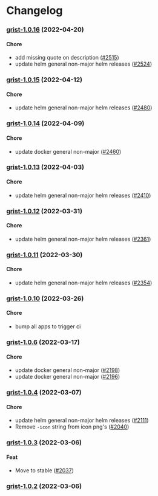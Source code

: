 # Changelog<br>


<a name="grist-1.0.16"></a>
### [grist-1.0.16](https://github.com/truecharts/apps/compare/grist-1.0.15...grist-1.0.16) (2022-04-20)

#### Chore

* add missing quote on description ([#2515](https://github.com/truecharts/apps/issues/2515))
* update helm general non-major helm releases ([#2524](https://github.com/truecharts/apps/issues/2524))



<a name="grist-1.0.15"></a>
### [grist-1.0.15](https://github.com/truecharts/apps/compare/grist-1.0.14...grist-1.0.15) (2022-04-12)

#### Chore

* update helm general non-major helm releases ([#2480](https://github.com/truecharts/apps/issues/2480))



<a name="grist-1.0.14"></a>
### [grist-1.0.14](https://github.com/truecharts/apps/compare/grist-1.0.13...grist-1.0.14) (2022-04-09)

#### Chore

* update docker general non-major ([#2460](https://github.com/truecharts/apps/issues/2460))



<a name="grist-1.0.13"></a>
### [grist-1.0.13](https://github.com/truecharts/apps/compare/grist-1.0.12...grist-1.0.13) (2022-04-03)

#### Chore

* update helm general non-major helm releases ([#2410](https://github.com/truecharts/apps/issues/2410))



<a name="grist-1.0.12"></a>
### [grist-1.0.12](https://github.com/truecharts/apps/compare/grist-1.0.11...grist-1.0.12) (2022-03-31)

#### Chore

* update helm general non-major helm releases ([#2361](https://github.com/truecharts/apps/issues/2361))



<a name="grist-1.0.11"></a>
### [grist-1.0.11](https://github.com/truecharts/apps/compare/grist-1.0.10...grist-1.0.11) (2022-03-30)

#### Chore

* update helm general non-major helm releases ([#2354](https://github.com/truecharts/apps/issues/2354))



<a name="grist-1.0.10"></a>
### [grist-1.0.10](https://github.com/truecharts/apps/compare/grist-1.0.9...grist-1.0.10) (2022-03-26)

#### Chore

* bump all apps to trigger ci



<a name="grist-1.0.6"></a>
### [grist-1.0.6](https://github.com/truecharts/apps/compare/grist-1.0.5...grist-1.0.6) (2022-03-17)

#### Chore

* update docker general non-major ([#2198](https://github.com/truecharts/apps/issues/2198))
* update docker general non-major ([#2196](https://github.com/truecharts/apps/issues/2196))



<a name="grist-1.0.4"></a>
### [grist-1.0.4](https://github.com/truecharts/apps/compare/grist-1.0.3...grist-1.0.4) (2022-03-07)

#### Chore

* update helm general non-major helm releases ([#2111](https://github.com/truecharts/apps/issues/2111))
* Remove `-icon` string from icon png's ([#2040](https://github.com/truecharts/apps/issues/2040))



<a name="grist-1.0.3"></a>
### [grist-1.0.3](https://github.com/truecharts/apps/compare/grist-1.0.2...grist-1.0.3) (2022-03-06)

#### Feat

* Move to stable ([#2037](https://github.com/truecharts/apps/issues/2037))



<a name="grist-1.0.2"></a>
### [grist-1.0.2](https://github.com/truecharts/apps/compare/grist-1.0.0...grist-1.0.2) (2022-03-06)

